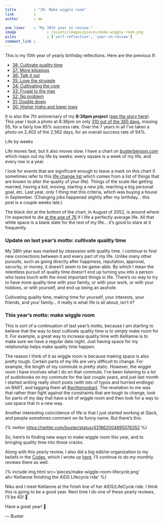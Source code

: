 ```yaml
---
title        : "39: Make wiggle room"
link         : 
author       : me

one_liner    : "My 39th year in review."
image			   : /assets/images/pieces/make-wiggle-room.png
piles			   : ['self-reflection', 'year-in-review']
comment_link : 
---
```


This is my 10th year of yearly birthday reflections. Here are the previous 9:

* [38: Cultivate quality time](/2014/05-28-cultivate-quality-time)
* [37: More kiloslogs](/2013/05-28-more-kiloslogs)
* [36: Talk it out](/2012/05-28-talk-it-out)
* [35: Love the struggle](/2011/05-28-cultivate-the-core)
* [34: Cultivating the core](/2010/05-28-cultivate-the-core)
* [33: Frugal to the max](/2009/05-28-frugal-to-the-max)
* [32: No problem](/2008/05-27-no-problem)
* [31: Double down](/2007/05-29-double-down)
* [30: Higher highs and lower lows](/2006/05-31-higher-highs-lower-lows)

It is also the 7th anniversary of my **8:36pm project** ([see the story here](http://www.geekwire.com/2012/day-rest-life/)). This year I took a photo at 8:36pm on only [310 out of the 365 days](https://www.flickr.com/search/?user_id=35034346886%40N01&sort=interestingness-desc&advanced=1&text=8%3A36%20OR%208%3A36pm&view_all=1&min_taken_date=1401346800&max_taken_date=1432882799), missing 55, for a fairly low 85% success rate. Over the 7 years in all I’ve taken a photo on 2,402 of the 2,562 days, for an overall success rate of 94%.

Life by weeks

Life moves fast, but it also moves slow. I have a chart on [busterbenson.com](http://busterbenson.com/) which maps out my life by weeks: every square is a week of my life, and every row is a year.

I look for events that are significant enough to leave a mark on this chart (I sometimes refer to this [life change list](http://wayoftheduck.com/life-change-score) which comes from a list of things that are known to alter the quality of your life). Things of the scale like getting married, having a kid, moving, starting a new job, reaching a big personal goal, etc. Last year, only 1 thing met this criteria, which was buying a house in September. (Changing jobs happened slightly after my birthday… this post is a couple weeks late.)

The black dot at the bottom of the chart, in August of 2052, is around where I’m expected to die [at the age of 76](https://en.wikipedia.org/wiki/List_of_countries_by_life_expectancy) if I life a perfectly average life. All that white space is a blank slate for the rest of my life… it’s good to stare at it frequently.

### Update on last year’s motto: cultivate quality time

My 38th year was marked by obsession with quality time. I continue to find new connections between it and every part of my life. Unlike many other pursuits, such as going directly after happiness, reputation, approval, security, or money, it doesn’t seem to be game-able. By which I mean the relentless pursuit of quality time doesn’t end up turning you into a person who loses touch with the most important things in life. There’s no way to try to have more quality time with your family, or with your work, or with your hobbies, or with yourself, and end up being an asshole.

Cultivating quality time, making time for yourself, your interests, your friends, and your family… it really is what life is all about, isn’t it?

### This year’s motto: make wiggle room

This is sort of a continuation of last year’s motto, because I am starting to believe that the way to best cultivate quality time is to simply make room for it. For example, a great way to increase quality time with Kellianne is to make sure we have a regular date night. Just having space for my relationship helps make quality time happen.

The reason I think of it as wiggle room is because making space is also pretty tough. Certain parts of my life are very difficult to change. For example, the length of my commute is pretty static. However, the wiggle room I have involves what I do on that commute. I’ve been listening to a lot of audiobooks on my commute for the last couple years, and just last month I started writing really short posts (with lots of typos and hurried endings) on BART, and tagging them all [#writtenonbart](https://medium.com/tag/written-on-bart). The revelation to me was that rather than fight against the constraints that are tough to change, look for parts of my day that have a bit of wiggle room and then look for a way to use space that in a new way.

Another interesting coincidence of life is that I just started working at Slack, and people sometimes comment on its funny name. But there’s this:

{% twitter https://twitter.com/buster/status/431862004895076352 %}

So, here’s to finding new ways to make wiggle room this year, and to bringing quality time into those cracks.

Along with this yearly review, I also did a big edit/re-organization to my beliefs in the [Codex](/beliefs), which I wrote up [here](https://writtenonbart.com/4-kinds-of-beliefs-44dce1c04093). I’ll continue to do my monthly reviews there as well.

{% include img.html src='pieces/make-wiggle-room-lifecycle.png' alt='Kellianne finishing the AIDS Lifecycle ride' %} 

Niko and I meet Kellianne at the finish line of her AIDS/LifeCycle ride.
I think this is going to be a good year. Next time I do one of these yearly reviews, I’ll be 40! 😬

Have a great year! 🎉

— Buster